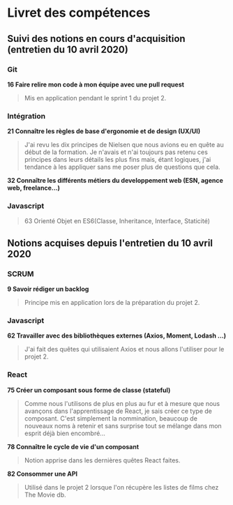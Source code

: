 # Livret des compétences

## Suivi des notions en cours d'acquisition (entretien du 10 avril 2020)

### Git

**16 Faire relire mon code à mon équipe avec une pull request**
>Mis en application pendant le sprint 1 du projet 2.


### Intégration

**21 Connaître les règles de base d'ergonomie et de design (UX/UI)**
>J'ai revu les dix principes de Nielsen que nous avions eu en quête au début de la formation.
Je n'avais et n'ai toujours pas retenu ces principes dans leurs détails les plus fins mais, étant logiques, j'ai tendance à les appliquer sans me poser plus de questions que cela.

**32 Connaître les différents métiers du developpement web (ESN, agence web, freelance...)**


### Javascript

>63 Orienté Objet en ES6(Classe, Inheritance, Interface, Staticité)


## Notions acquises depuis l'entretien du 10 avril 2020

### SCRUM

**9 Savoir rédiger un backlog**
>Principe mis en application lors de la préparation du projet 2.

### Javascript

**62 Travailler avec des bibliothèques externes (Axios, Moment, Lodash ...)**
>J'ai fait des quêtes qui utilisaient Axios et nous allons l'utiliser pour le projet 2.

### React

**75 Créer un composant sous forme de classe (stateful)**
>Comme nous l'utilisons de plus en plus au fur et à mesure que nous avançons dans l'apprentissage de React, je sais créer ce type de composant. C'est simplement la nommination, beaucoup de nouveaux noms à retenir et sans surprise tout se mélange dans mon esprit déjà bien encombré...


**78 Connaître le cycle de vie d'un composant**
>Notion apprise dans les dernières quêtes React faites.

**82 Consommer une API**
> Utilisé dans le projet 2 lorsque l'on récupère les listes de films chez The Movie db.


